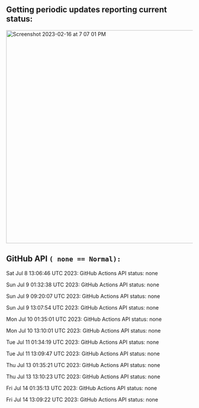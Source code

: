 
## Getting periodic updates reporting current status:
<img width="575" alt="Screenshot 2023-02-16 at 7 07 01 PM" src="https://user-images.githubusercontent.com/31228460/219539578-f880fea9-7a9d-4f7d-a7e2-5ce3d90ab466.png">

## GitHub API `( none == Normal):`

Sat Jul  8 13:06:46 UTC 2023: GitHub Actions API status: none

Sun Jul  9 01:32:38 UTC 2023: GitHub Actions API status: none

Sun Jul  9 09:20:07 UTC 2023: GitHub Actions API status: none

Sun Jul  9 13:07:54 UTC 2023: GitHub Actions API status: none

Mon Jul 10 01:35:01 UTC 2023: GitHub Actions API status: none

Mon Jul 10 13:10:01 UTC 2023: GitHub Actions API status: none

Tue Jul 11 01:34:19 UTC 2023: GitHub Actions API status: none

Tue Jul 11 13:09:47 UTC 2023: GitHub Actions API status: none

Thu Jul 13 01:35:21 UTC 2023: GitHub Actions API status: none

Thu Jul 13 13:10:23 UTC 2023: GitHub Actions API status: none

Fri Jul 14 01:35:13 UTC 2023: GitHub Actions API status: none

Fri Jul 14 13:09:22 UTC 2023: GitHub Actions API status: none
